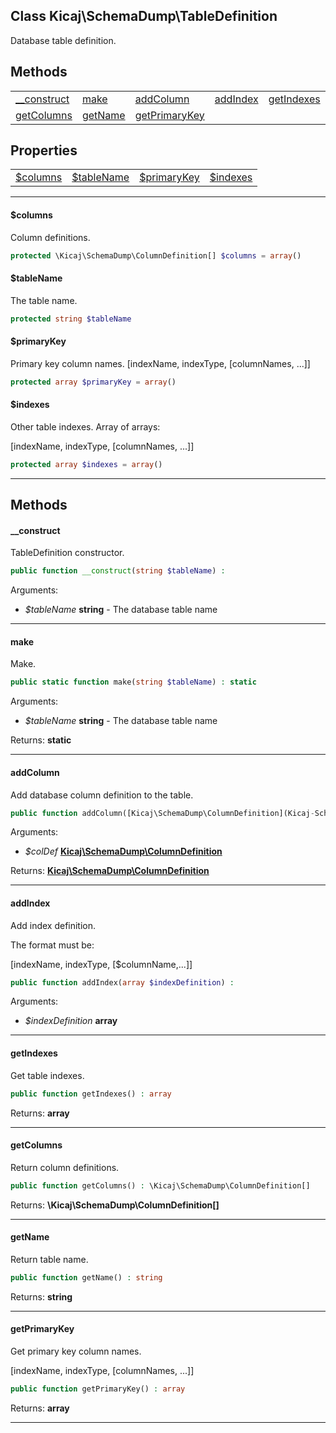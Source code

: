 ## Class Kicaj\SchemaDump\TableDefinition
Database table definition.

## Methods

|                                  |                                  |                                  |                                  |                                  |
| -------------------------------- | -------------------------------- | -------------------------------- | -------------------------------- | -------------------------------- |
|   [__construct](#__construct)    |          [make](#make)           |     [addColumn](#addcolumn)      |      [addIndex](#addindex)       |    [getIndexes](#getindexes)     |
|    [getColumns](#getcolumns)     |       [getName](#getname)        | [getPrimaryKey](#getprimarykey)  |              [](#)               |              [](#)               |

## Properties

|                              |                              |                              |                              |
| ---------------------------- | ---------------------------- | ---------------------------- | ---------------------------- |
|     [$columns](#columns)     |   [$tableName](#tablename)   |  [$primaryKey](#primarykey)  |     [$indexes](#indexes)     |

-------

#### $columns
Column definitions.

```php
protected \Kicaj\SchemaDump\ColumnDefinition[] $columns = array()
```

#### $tableName
The table name.

```php
protected string $tableName
```

#### $primaryKey
Primary key column names.
[indexName, indexType, [columnNames, ...]]
```php
protected array $primaryKey = array()
```

#### $indexes
Other table indexes.
Array of arrays:

[indexName, indexType, [columnNames, ...]]
```php
protected array $indexes = array()
```

-------
## Methods
#### __construct
TableDefinition constructor.
```php
public function __construct(string $tableName) : 
```
Arguments:
- _$tableName_ **string** - The database table name

-------
#### make
Make.
```php
public static function make(string $tableName) : static
```
Arguments:
- _$tableName_ **string** - The database table name

Returns: **static**

-------
#### addColumn
Add database column definition to the table.
```php
public function addColumn([Kicaj\SchemaDump\ColumnDefinition](Kicaj-SchemaDump-ColumnDefinition.md) $colDef) : Kicaj\SchemaDump\ColumnDefinition
```
Arguments:
- _$colDef_ **[Kicaj\SchemaDump\ColumnDefinition](Kicaj-SchemaDump-ColumnDefinition.md)**

Returns: **[Kicaj\SchemaDump\ColumnDefinition](Kicaj-SchemaDump-ColumnDefinition.md)**

-------
#### addIndex
Add index definition.

The format must be:

[indexName, indexType, [$columnName,...]]
```php
public function addIndex(array $indexDefinition) : 
```
Arguments:
- _$indexDefinition_ **array**

-------
#### getIndexes
Get table indexes.
```php
public function getIndexes() : array
```

Returns: **array**

-------
#### getColumns
Return column definitions.
```php
public function getColumns() : \Kicaj\SchemaDump\ColumnDefinition[]
```

Returns: **\Kicaj\SchemaDump\ColumnDefinition[]**

-------
#### getName
Return table name.
```php
public function getName() : string
```

Returns: **string**

-------
#### getPrimaryKey
Get primary key column names.

[indexName, indexType, [columnNames, ...]]
```php
public function getPrimaryKey() : array
```

Returns: **array**

-------
